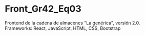# Front_Gr42_Eq03
Frontend de la cadena de almacenes "La genérica", versión 2.0. Frameworks: React, JavaScript, HTML, CSS, Bootstrap
